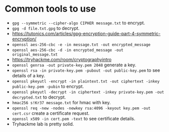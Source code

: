 # Common tools to use
 - `gpg --symmetric --cipher-algo CIPHER message.txt` to encrypt.
 - `gpg -d file.txt.gpg` to decrypt.
 - https://tutonics.com/articles/gpg-encryption-guide-part-4-symmetric-encryption/
 - `openssl aes-256-cbc -e -in message.txt -out encrypted_message`
 - `openssl aes-256-cbc -d -in encrypted_message -out original_message.txt`
 - https://tryhackme.com/room/cryptographyintro
 - `openssl genrsa -out private-key.pem 2048` generate a key.
 - `openssl rsa -in private-key.pem -pubout -out public-key.pem` to see details of a key.
 - `openssl pkeyutl -encrypt -in plaintext.txt -out ciphertext -inkey public-key.pem -pubin` to encrypt.
 - `openssl pkeyutl -decrypt -in ciphertext -inkey private-key.pem -out decrypted.txt` to decrypt.
 - `hmac256 s!Kr37 message.txt` for hmac with key.
 - `openssl req -new -nodes -newkey rsa:4096 -keyout key.pem -out cert.csr` create a certificate request.
 - `openssl x509 -in cert.pem -text` to see certificate details.
 - Tryhackme lab is pretty solid.
